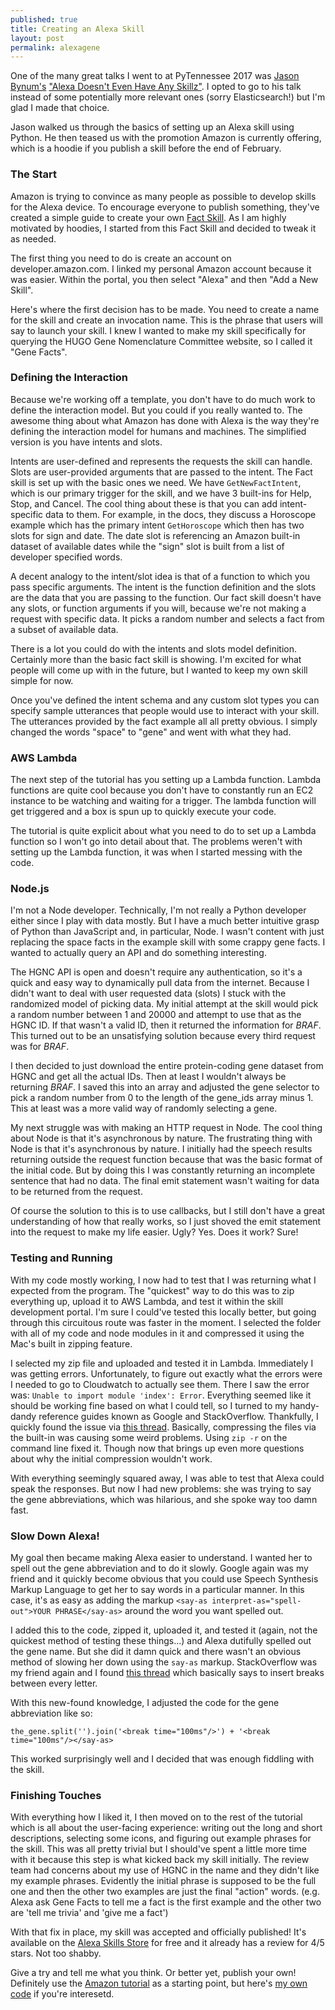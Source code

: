 ```yaml
---
published: true
title: Creating an Alexa Skill
layout: post
permalink: alexagene
---
```

One of the many great talks I went to at PyTennessee 2017 was [Jason Bynum's](https://twitter.com/jasonbynum) ["Alexa Doesn't Even Have Any Skillz"](https://www.pytennessee.org/schedule/presentation/151/). I opted to go to his talk instead of some potentially more relevant ones (sorry Elasticsearch!) but I'm glad I made that choice.

Jason walked us through the basics of setting up an Alexa skill using Python. He then teased us with the promotion Amazon is currently offering, which is a hoodie if you publish a skill before the end of February.

### The Start
Amazon is trying to convince as many people as possible to develop skills for the Alexa device. To encourage everyone to publish something, they've created a simple guide to create your own [Fact Skill](https://developer.amazon.com/public/solutions/alexa/alexa-skills-kit/content/fact-skill-1). As I am highly motivated by hoodies, I started from this Fact Skill and decided to tweak it as needed.

The first thing you need to do is create an account on developer.amazon.com. I linked my personal Amazon account because it was easier. Within the portal, you then select "Alexa" and then "Add a New Skill".

Here's where the first decision has to be made. You need to create a name for the skill and create an invocation name. This is the phrase that users will say to launch your skill. I knew I wanted to make my skill specifically for querying the HUGO Gene Nomenclature Committee website, so I called it "Gene Facts".

### Defining the Interaction
Because we're working off a template, you don't have to do much work to define the interaction model. But you could if you really wanted to. The awesome thing about what Amazon has done with Alexa is the way they're defining the interaction model for humans and machines. The simplified version is you have intents and slots.

Intents are user-defined and represents the requests the skill can handle. Slots are user-provided arguments that are passed to the intent. The Fact skill is set up with the basic ones we need. We have `GetNewFactIntent`, which is our primary trigger for the skill, and we have 3 built-ins for Help, Stop, and Cancel. The cool thing about these is that you can add intent-specific data to them. For example, in the docs, they discuss a Horoscope example which has the primary intent `GetHoroscope` which then has two slots for sign and date. The date slot is referencing an Amazon built-in dataset of available dates while the "sign" slot is built from a list of developer specified words.

A decent analogy to the intent/slot idea is that of a function to which you pass specific arguments. The intent is the function definition and the slots are the data that you are passing to the function. Our fact skill doesn't have any slots, or function arguments if you will, because we're not making a request with specific data. It picks a random number and selects a fact from a subset of available data.

There is a lot you could do with the intents and slots model definition. Certainly more than the basic fact skill is showing. I'm excited for what people will come up with in the future, but I wanted to keep my own skill simple for now.

Once you've defined the intent schema and any custom slot types you can specify sample utterances that people would use to interact with your skill. The utterances provided by the fact example all all pretty obvious. I simply changed the words "space" to "gene" and went with what they had.

### AWS Lambda
The next step of the tutorial has you setting up a Lambda function. Lambda functions are quite cool because you don't have to constantly run an EC2 instance to be watching and waiting for a trigger. The lambda function will get triggered and a box is spun up to quickly execute your code.

The tutorial is quite explicit about what you need to do to set up a Lambda function so I won't go into detail about that. The problems weren't with setting up the Lambda function, it was when I started messing with the code.

### Node.js
I'm not a Node developer. Technically, I'm not really a Python developer either since I play with data mostly. But I have a much better intuitive grasp of Python than JavaScript and, in particular, Node. I wasn't content with just replacing the space facts in the example skill with some crappy gene facts. I wanted to actually query an API and do something interesting.

The HGNC API is open and doesn't require any authentication, so it's a quick and easy way to dynamically pull data from the internet. Because I didn't want to deal with user requested data (slots) I stuck with the randomized model of picking data. My initial attempt at the skill would pick a random number between 1 and 20000 and attempt to use that as the HGNC ID. If that wasn't a valid ID, then it returned the information for _BRAF_. This turned out to be an unsatisfying solution because every third request was for _BRAF_.

I then decided to just download the entire protein-coding gene dataset from HGNC and get all the actual IDs. Then at least I wouldn't always be returning _BRAF_. I saved this into an array and adjusted the gene selector to pick a random number from 0 to the length of the gene_ids array minus 1. This at least was a more valid way of randomly selecting a gene.

My next struggle was with making an HTTP request in Node. The cool thing about Node is that it's asynchronous by nature. The frustrating thing with Node is that it's asynchronous by nature. I initially had the speech results returning outside the request function because that was the basic format of the initial code. But by doing this I was constantly returning an incomplete sentence that had no data. The final emit statement wasn't waiting for data to be returned from the request.

Of course the solution to this is to use callbacks, but I still don't have a great understanding of how that really works, so I just shoved the emit statement into the request to make my life easier. Ugly? Yes. Does it work? Sure!

### Testing and Running
With my code mostly working, I now had to test that I was returning what I expected from the program. The "quickest" way to do this was to zip everything up, upload it to AWS Lambda, and test it within the skill development portal. I'm sure I could've tested this locally better, but going through this circuitous route was faster in the moment. I selected the folder with all of my code and node modules in it and compressed it using the Mac's built in zipping feature.

I selected my zip file and uploaded and tested it in Lambda. Immediately I was getting errors. Unfortunately, to figure out exactly what the errors were I needed to go to Cloudwatch to actually see them. There I saw the error was: `Unable to import module 'index': Error`. Everything seemed like it should be working fine based on what I could tell, so I turned to my handy-dandy reference guides known as Google and StackOverflow. Thankfully, I quickly found the issue via [this thread](http://stackoverflow.com/questions/41750026/aws-lambda-error-cannot-find-module-var-task-index). Basically, compressing the files via the built-in was causing some weird problems. Using `zip -r` on the command line fixed it. Though now that brings up even more questions about why the initial compression wouldn't work.

With everything seemingly squared away, I was able to test that Alexa could speak the responses. But now I had new problems: she was trying to say the gene abbreviations, which was hilarious, and she spoke way too damn fast.

### Slow Down Alexa!
My goal then became making Alexa easier to understand. I wanted her to spell out the gene abbreviation and to do it slowly. Google again was my friend and it quickly become obvious that you could use Speech Synthesis Markup Language to get her to say words in a particular manner. In this case, it's as easy as adding the markup `<say-as interpret-as="spell-out">YOUR PHRASE</say-as>` around the word you want spelled out.

I added this to the code, zipped it, uploaded it, and tested it (again, not the quickest method of testing these things...) and Alexa dutifully spelled out the gene name. But she did it damn quick and there wasn't an obvious method of slowing her down using the `say-as` markup. StackOverflow was my friend again and I found [this thread](http://stackoverflow.com/questions/37885565/alexa-skill-ssml-talking-speed#) which basically says to insert breaks between every letter.

With this new-found knowledge, I adjusted the code for the gene abbreviation like so:

`the_gene.split('').join('<break time="100ms"/>') + '<break time="100ms"/></say-as>`

This worked surprisingly well and I decided that was enough fiddling with the skill.

### Finishing Touches
With everything how I liked it, I then moved on to the rest of the tutorial which is all about the user-facing experience: writing out the long and short descriptions, selecting some icons, and figuring out example phrases for the skill. This was all pretty trivial but I should've spent a little more time with it because this step is what kicked back my skill initially. The review team had concerns about my use of HGNC in the name and they didn't like my example phrases. Evidently the initial phrase is supposed to be the full one and then the other two examples are just the final "action" words. (e.g. Alexa ask Gene Facts to tell me a fact is the first example and the other two are 'tell me trivia' and 'give me a fact')

With that fix in place, my skill was accepted and officially published! It's available on the [Alexa Skills Store](https://www.amazon.com/Taylor-Murphy-Unofficial-HGNC-Facts/dp/B01N806ZT6/ref=sr_1_1?s=digital-skills&ie=UTF8&qid=1487711634&sr=1-1&keywords=gene+facts) for free and it already has a review for 4/5 stars. Not too shabby.

Give a try and tell me what you think. Or better yet, publish your own! Definitely use the [Amazon tutorial](https://developer.amazon.com/public/solutions/alexa/alexa-skills-kit/content/fact-skill-1) as a starting point, but here's [my own code](https://github.com/tayloramurphy/gene-facts/blob/master/index.js) if you're interesetd.
